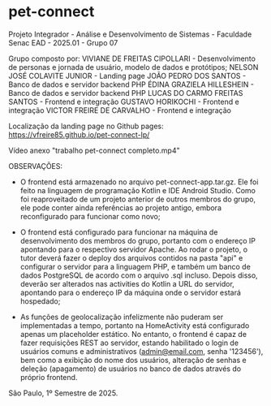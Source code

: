 # pet-connect
Projeto Integrador - Análise e Desenvolvimento de Sistemas - Faculdade Senac EAD - 2025.01 - Grupo 07

Grupo composto por:
VIVIANE DE FREITAS CIPOLLARI - Desenvolvimento de personas e jornada de usuário, modelo de dados e protótipos;
NELSON JOSÉ COLAVITE JUNIOR - Landing page
JOÃO PEDRO DOS SANTOS - Banco de dados e servidor backend PHP
ÉDINA GRAZIELA HILLESHEIN - Banco de dados e servidor backend PHP
LUCAS DO CARMO FREITAS SANTOS - Frontend e integração
GUSTAVO HORIKOCHI - Frontend e integração
VICTOR FREIRE DE CARVALHO - Frontend e integração

Localização da landing page no Github pages: https://vfreire85.github.io/pet-connect-lp/

Vídeo anexo "trabalho pet-connect completo.mp4"

OBSERVAÇÕES:

- O frontend está armazenado no arquivo pet-connect-app.tar.gz. Ele foi feito na linguagem de programação Kotlin e IDE Android Studio. Como foi reaproveitado de um projeto anterior de outros membros do grupo, ele pode conter ainda referências ao projeto antigo, embora reconfigurado para funcionar como novo;

- O frontend está configurado para funcionar na máquina de desenvolvimento dos membros do grupo, portanto com o endereço IP apontando para o respectivo servidor Apache. Ao rodar o projeto, o tutor deverá fazer o deploy dos arquivos contidos na pasta "api" e configurar o servidor para a linguagem PHP, e também um banco de dados PostgreSQL de acordo com o arquivo .sql incluso. Depois disso, deverão ser alterados nas activities do Kotlin a URL do servidor, apontando para o endereço IP da máquina onde o servidor estará hospedado;

- As funções de geolocalização infelizmente não puderam ser implementadas a tempo, portanto na HomeActivity está configurado apenas um placeholder estático. No entanto, o frontend é capaz de fazer requisições REST ao servidor, estando habilitado o login de usuários comuns e administrativos (admin@email.com, senha '123456'), bem como a exibição do nome dos usuários, alteração de senhas e deleção (apagamento) de usuários no banco de dados através do próprio frontend.

São Paulo, 1º Semestre de 2025.
